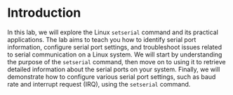 # Introduction

In this lab, we will explore the Linux `setserial` command and its practical applications. The lab aims to teach you how to identify serial port information, configure serial port settings, and troubleshoot issues related to serial communication on a Linux system. We will start by understanding the purpose of the `setserial` command, then move on to using it to retrieve detailed information about the serial ports on your system. Finally, we will demonstrate how to configure various serial port settings, such as baud rate and interrupt request (IRQ), using the `setserial` command.
